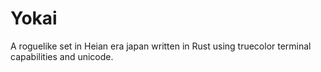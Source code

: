 # Yokai

A roguelike set in Heian era japan written in Rust using truecolor terminal capabilities and unicode.